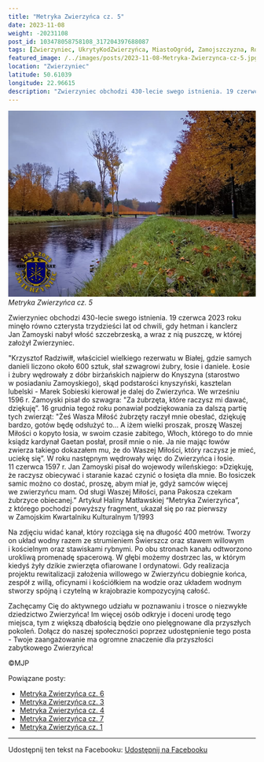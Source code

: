 ```yaml
---
title: "Metryka Zwierzyńca cz. 5"
date: 2023-11-08
weight: -20231108
post_id: 103478058758108_317204397688087
tags: [Zwierzyniec, UkrytyKodZwierzyńca, MiastoOgród, Zamojszczyzna, Roztocze, Lubelskie, villarestituta, turystyka, dziedzictwo, zabytki, krajobrazy, TajemnicePrzeszłości, PodróżeWczasie, MagiczneMiejsce]
featured_image: /../images/posts/2023-11-08-Metryka-Zwierzynca-cz-5.jpg
location: "Zwierzyniec"
latitude: 50.61039
longitude: 22.96615
description: "Zwierzyniec obchodzi 430-lecie swego istnienia. 19 czerwca 2023 roku minęło równo czterysta trzydzieści lat od chwili, gdy hetman i kanclerz Jan Zamoy..."
---
```


![Metryka Zwierzyńca cz. 5](/images/posts/2023-11-08-Metryka-Zwierzynca-cz-5.jpg)
*Metryka Zwierzyńca cz. 5*

Zwierzyniec obchodzi 430-lecie swego istnienia. 19 czerwca 2023 roku minęło równo czterysta trzydzieści lat od chwili, gdy hetman i kanclerz Jan Zamoyski nabył włość szczebrzeską, a wraz z nią puszczę, w której założył Zwierzyniec.

"Krzysztof Radziwiłł, właściciel wielkiego rezerwatu w Białej, gdzie samych danieli liczono około 600 sztuk, słał szwagrowi żubry, łosie i daniele. Łosie i żubry wędrowały z dóbr birżańskich najpierw do Knyszyna (starostwo w posiadaniu Zamoyskiego), skąd podstarości knyszyński, kasztelan lubelski - Marek Sobieski kierował je dalej do Zwierzyńca.
We wrześniu 1596 r. Zamoyski pisał do szwagra: "Za żubrzęta, które raczysz mi dawać, dziękuję”. 16 grudnia tegoż roku ponawiał podziękowania za dalszą partię tych zwierząt: "Żeś Wasza Miłość żubrzęty raczył mnie obesłać, dziękuję bardzo, gotów będę odsłużyć to… A iżem wielki proszak, proszę Waszej Miłości o kopyto łosia, w swoim czasie zabitego, Włoch, którego to do mnie ksiądz kardynał Gaetan posłał, prosił mnie o nie. Ja nie mając łowów zwierza takiego dokazałem mu, że do Waszej Miłości, który raczysz je mieć, uciekę się”.
W roku następnym wędrowały więc do Zwierzyńca i łosie. 11 czerwca 1597 r. Jan Zamoyski pisał do wojewody wileńskiego: »Dziękuję, że raczysz obiecywać i staranie kazać czynić o łosięta dla mnie. Bo łosiczek samic możno co dostać, proszę, abym miał je, gdyż samców więcej we zwierzyńcu mam. Od sługi Waszej Miłości, pana Pakosza czekam żubrzyce obiecanej.”
Artykuł Haliny Matławskiej “Metryka Zwierzyńca”, z którego pochodzi powyższy fragment, ukazał się po raz pierwszy w Zamojskim Kwartalniku Kulturalnym 1/1993

Na zdjęciu widać kanał, który rozciąga się na długość 400 metrów. Tworzy on układ wodny razem ze strumieniem Świerszcz oraz stawem willowym i kościelnym oraz stawiskami rybnymi. Po obu stronach kanału odtworzono urokliwą promenadę spacerową. W głębi możemy dostrzec las, w którym kiedyś żyły dzikie zwierzęta ofiarowane I ordynatowi.
Gdy realizacja projektu rewitalizacji założenia willowego w Zwierzyńcu dobiegnie końca, zespół z willą, oficynami i kościółkiem na wodzie oraz układem wodnym stworzy spójną i czytelną w krajobrazie kompozycyjną całość.

Zachęcamy Cię do aktywnego udziału w poznawaniu i trosce o niezwykłe dziedzictwo Zwierzyńca!
Im więcej osób odkryje i doceni urodę tego miejsca, tym z większą dbałością będzie ono pielęgnowane dla przyszłych pokoleń.
Dołącz do naszej społeczności poprzez udostępnienie tego posta - Twoje zaangażowanie ma ogromne znaczenie dla przyszłości zabytkowego Zwierzyńca!



©MJP

Powiązane posty:
- [Metryka Zwierzyńca cz. 6](/posts/Metryka-Zwierzynca-cz-6)
- [Metryka Zwierzyńca cz. 3](/posts/Metryka-Zwierzynca-cz-3)
- [Metryka Zwierzyńca cz. 4](/posts/Metryka-Zwierzynca-cz-4)
- [Metryka Zwierzyńca cz. 7](/posts/Metryka-Zwierzynca-cz-7)
- [Metryka Zwierzyńca cz. 1](/posts/Metryka-Zwierzynca-cz-1)


---

Udostępnij ten tekst na Facebooku:
[Udostępnij na Facebooku](https://www.facebook.com/sharer/sharer.php?u=https://stowarzyszeniewachniewskiej.pl/posts/Metryka-Zwierzynca-cz-5)

<script type="application/ld+json">
{
  "@context": "https://schema.org",
  "@type": "BlogPosting",
  "headline": "Metryka Zwierzyńca cz. 5",
  "datePublished": "2023-11-08",
  "dateModified": "2023-11-08",
  "author": {
    "@type": "Person",
    "name": "Michał Jan Patyk"
  },
  "publisher": {
    "@type": "Organization",
    "name": "Stowarzyszenie im. Aleksandry Wachniewskiej",
    "logo": {
      "@type": "ImageObject",
      "url": "https://stowarzyszeniewachniewskiej.pl/images/logo/logo.svg"
    }
  },
  "mainEntityOfPage": {
    "@type": "WebPage",
    "@id": "https://stowarzyszeniewachniewskiej.pl/posts/Metryka-Zwierzynca-cz-5"
  },
  "image": {
    "@type": "ImageObject",
    "url": "https://stowarzyszeniewachniewskiej.pl/images/posts/2023-11-08-Metryka-Zwierzynca-cz-5.jpg"
  },
  "articleSection": "Dziedzictwo Kulturowe i Zabytki",
  "keywords": "Zwierzyniec, UkrytyKodZwierzyńca, MiastoOgród, Zamojszczyzna, Roztocze, Lubelskie, villarestituta, turystyka, dziedzictwo, zabytki, krajobrazy, TajemnicePrzeszłości, PodróżeWczasie, MagiczneMiejsce",
  "wordCount": 370,
  "articleBody": "Zwierzyniec obchodzi 430-lecie swego istnienia. 19 czerwca 2023 roku minęło równo czterysta trzydzieści lat od chwili, gdy hetman i kanclerz Jan Zamoyski nabył włość szczebrzeską, a wraz z nią puszczę, w której założył Zwierzyniec.\n\n\"Krzysztof Radziwiłł, właściciel wielkiego rezerwatu w Białej, gdzie samych danieli liczono około 600 sztuk, słał szwagrowi żubry, łosie i daniele. Łosie i żubry wędrowały z dóbr birżańskich najpierw do Knyszyna (starostwo w posiadaniu Zamoyskiego), skąd podstarości knyszyński, kasztelan lubelski - Marek Sobieski kierował je dalej do Zwierzyńca.\nWe wrześniu 1596 r. Zamoyski pisał do szwagra: \"Za żubrzęta, które raczysz mi dawać, dziękuję”. 16 grudnia tegoż roku ponawiał podziękowania za dalszą partię tych zwierząt: \"Żeś Wasza Miłość żubrzęty raczył mnie obesłać, dziękuję bardzo, gotów będę odsłużyć to… A iżem wielki proszak, proszę Waszej Miłości o kopyto łosia, w swoim czasie zabitego, Włoch, którego to do mnie ksiądz kardynał Gaetan posłał, prosił mnie o nie. Ja nie mając łowów zwierza takiego dokazałem mu, że do Waszej Miłości, który raczysz je mieć, uciekę się”.\nW roku następnym wędrowały więc do Zwierzyńca i łosie. 11 czerwca 1597 r. Jan Zamoyski pisał do wojewody wileńskiego: »Dziękuję, że raczysz obiecywać i staranie kazać czynić o łosięta dla mnie. Bo łosiczek samic możno co dostać, proszę, abym miał je, gdyż samców więcej we zwierzyńcu mam. Od sługi Waszej Miłości, pana Pakosza czekam żubrzyce obiecanej.” \nArtykuł Haliny Matławskiej “Metryka Zwierzyńca”, z którego pochodzi powyższy fragment, ukazał się po raz pierwszy w Zamojskim Kwartalniku Kulturalnym 1/1993\n\nNa zdjęciu widać kanał, który rozciąga się na długość 400 metrów. Tworzy on układ wodny razem ze strumieniem Świerszcz oraz stawem willowym i kościelnym oraz stawiskami rybnymi. Po obu stronach kanału odtworzono urokliwą promenadę spacerową. W głębi możemy dostrzec las, w którym kiedyś żyły dzikie zwierzęta ofiarowane I ordynatowi.\nGdy realizacja projektu rewitalizacji założenia willowego w Zwierzyńcu dobiegnie końca, zespół z willą, oficynami i kościółkiem na wodzie oraz układem wodnym stworzy spójną i czytelną w krajobrazie kompozycyjną całość.\n\nZachęcamy Cię do aktywnego udziału w poznawaniu i trosce o niezwykłe dziedzictwo Zwierzyńca! \nIm więcej osób odkryje i doceni urodę tego miejsca, tym z większą dbałością będzie ono pielęgnowane dla przyszłych pokoleń.\nDołącz do naszej społeczności poprzez udostępnienie tego posta - Twoje zaangażowanie ma ogromne znaczenie dla przyszłości zabytkowego Zwierzyńca!\n\n             \n\n©MJP",
  "description": "Odkryj piękno Zwierzyńca i jego zabytki.",
  "copyrightHolder": {
    "@type": "Person",
    "name": "Michał Jan Patyk"
  }
}
</script>
<script type="application/ld+json">
{
  "@context": "https://schema.org",
  "@type": "BreadcrumbList",
  "itemListElement": [
    {
      "@type": "ListItem",
      "position": 1,
      "name": "Home",
      "item": "https://stowarzyszeniewachniewskiej.pl"
    },
    {
      "@type": "ListItem",
      "position": 2,
      "name": "posts",
      "item": "https://stowarzyszeniewachniewskiej.pl/posts"
    },
    {
      "@type": "ListItem",
      "position": 3,
      "name": "Metryka Zwierzyńca cz. 5",
      "item": "https://stowarzyszeniewachniewskiej.pl/posts/Metryka-Zwierzynca-cz-5"
    }
  ]
}
</script>
